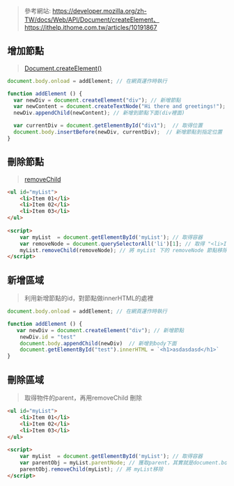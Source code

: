 > 參考網站: https://developer.mozilla.org/zh-TW/docs/Web/API/Document/createElement、https://ithelp.ithome.com.tw/articles/10191867



## 增加節點

> [Document.createElement()](https://developer.mozilla.org/zh-TW/docs/Web/API/Document/createElement)

```js
document.body.onload = addElement; // 在網頁運作時執行

function addElement () {
  var newDiv = document.createElement("div"); // 新增節點
  var newContent = document.createTextNode("Hi there and greetings!"); // 增加節點文字
  newDiv.appendChild(newContent); // 新增到節點下面(div裡面)

  var currentDiv = document.getElementById("div1");  // 取得位置
  document.body.insertBefore(newDiv, currentDiv);  // 新增節點到指定位置
}
```



## 刪除節點

> [removeChild](https://ithelp.ithome.com.tw/articles/10191867)

```html
<ul id="myList">
    <li>Item 01</li>
    <li>Item 02</li>
    <li>Item 03</li>
</ul>
      
<script>
    var myList  = document.getElementById('myList'); // 取得容器
    var removeNode = document.querySelectorAll('li')[1]; // 取得 "<li>Item 02</li>" 的元素
    myList.removeChild(removeNode); // 將 myList 下的 removeNode 節點移除
</script>
```





## 新增區域

> 利用新增節點的id，對節點做innerHTML的處裡

```js
document.body.onload = addElement; // 在網頁運作時執行

function addElement () {
   var newDiv = document.createElement("div"); // 新增節點
    newDiv.id = "test"
    document.body.appendChild(newDiv)  // 新增到body下面
    document.getElementById("test").innerHTML = `<h1>asdasdasd</h1>`
}
```



## 刪除區域

> 取得物件的parent，再用removeChild 刪除

```html
<ul id="myList">
    <li>Item 01</li>
    <li>Item 02</li>
    <li>Item 03</li>
</ul>
      
<script>
    var myList  = document.getElementById('myList'); // 取得容器
    var parentObj = myList.parentNode; // 獲取parent，其實就是document.body
    parentObj.removeChild(myList); // 將 myList移除
</script>
```




